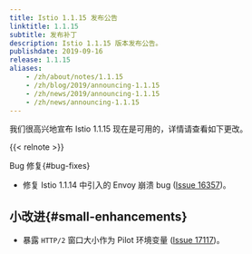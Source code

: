 ```yaml
---
title: Istio 1.1.15 发布公告
linktitle: 1.1.15
subtitle: 发布补丁
description: Istio 1.1.15 版本发布公告。
publishdate: 2019-09-16
release: 1.1.15
aliases:
    - /zh/about/notes/1.1.15
    - /zh/blog/2019/announcing-1.1.15
    - /zh/news/2019/announcing-1.1.15
    - /zh/news/announcing-1.1.15
---
```


我们很高兴地宣布 Istio 1.1.15 现在是可用的，详情请查看如下更改。

{{< relnote >}}

Bug 修复{#bug-fixes}

- 修复 Istio 1.1.14 中引入的 Envoy 崩溃 bug ([Issue 16357](https://github.com/istio/istio/issues/16357))。

## 小改进{#small-enhancements}

- 暴露 `HTTP/2` 窗口大小作为 Pilot 环境变量 ([Issue 17117](https://github.com/istio/istio/issues/17117))。
